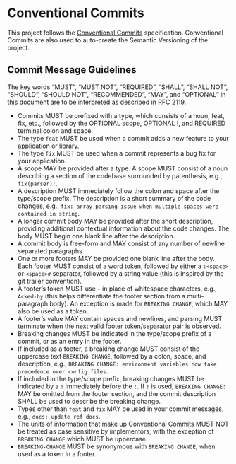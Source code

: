 # Conventional Commits

This project follows the [Conventional Commits](https://www.conventionalcommits.org/en/v1.0.0/) specification.
Conventional Commits are also used to auto-create the Semantic Versioning of the project.

## Commit Message Guidelines

The key words “MUST”, “MUST NOT”, “REQUIRED”, “SHALL”, “SHALL NOT”, “SHOULD”, “SHOULD NOT”, “RECOMMENDED”, “MAY”, and “OPTIONAL” in this document are to be interpreted as described in RFC 2119.

- Commits MUST be prefixed with a type, which consists of a noun, feat, fix, etc., followed by the OPTIONAL scope, OPTIONAL !, and REQUIRED terminal colon and space.
- The type `feat` MUST be used when a commit adds a new feature to your application or library.
- The type `fix` MUST be used when a commit represents a bug fix for your application.
- A scope MAY be provided after a type. A scope MUST consist of a noun describing a section of the codebase surrounded by parenthesis, e.g., `fix(parser):`.
- A description MUST immediately follow the colon and space after the type/scope prefix. The description is a short summary of the code changes, e.g., `fix: array parsing issue when multiple spaces were contained in string`.
- A longer commit body MAY be provided after the short description, providing additional contextual information about the code changes. The body MUST begin one blank line after the description.
- A commit body is free-form and MAY consist of any number of newline separated paragraphs.
- One or more footers MAY be provided one blank line after the body. Each footer MUST consist of a word token, followed by either a `:<space>` or `<space>#` separator, followed by a string value (this is inspired by the git trailer convention).
- A footer’s token MUST use `-` in place of whitespace characters, e.g., `Acked-by` (this helps differentiate the footer section from a multi-paragraph body). An exception is made for `BREAKING CHANGE`, which MAY also be used as a token.
- A footer’s value MAY contain spaces and newlines, and parsing MUST terminate when the next valid footer token/separator pair is observed.
- Breaking changes MUST be indicated in the type/scope prefix of a commit, or as an entry in the footer.
- If included as a footer, a breaking change MUST consist of the uppercase text `BREAKING CHANGE`, followed by a colon, space, and description, e.g., `BREAKING CHANGE: environment variables now take precedence over config files`.
- If included in the type/scope prefix, breaking changes MUST be indicated by a `!` immediately before the `:`. If `!` is used, `BREAKING CHANGE:` MAY be omitted from the footer section, and the commit description SHALL be used to describe the breaking change.
- Types other than `feat` and `fix` MAY be used in your commit messages, e.g., `docs: update ref docs`.
- The units of information that make up Conventional Commits MUST NOT be treated as case sensitive by implementors, with the exception of `BREAKING CHANGE` which MUST be uppercase.
- `BREAKING-CHANGE` MUST be synonymous with `BREAKING CHANGE`, when used as a token in a footer.

